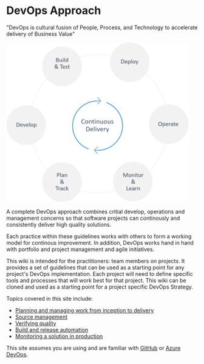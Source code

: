 # DevOps Approach

"DevOps is cultural fusion of People, Process, and Technology to accelerate delivery of Business Value"

![DevOps Continous Improvement](.images/DevOps.png)

A complete DevOps approach combines critial develop, operations and management concerns so that software projects can continously and consistently deliver high quality solutions. 

Each practice within these guidelines works with others to form a working model for continous improvement. In addition, DevOps works hand in hand with portfolio and project management and agile initiatives.

This wiki is intended for the practitioners: team members on projects. It  provides a set of guidelines that can be used as a starting point for any project's DevOps implementation. Each project will need to define specific tools and processes that will work best for that project. This wiki can be cloned and used as a starting point for a project specific DevOps Strategy.

Topics covered in this site include:
- [Planning and managing work from inception to delivery](/Plan)
- [Source management](/Create)
- [Verifying quality](/Verify)
- [Build and release automation](/Deploy)
- [Monitoring a solution in production](/Monitor)

This site assumes you are using and are familiar with [GitHub](https://github.com) or [Azure DevOps](https://dev.azure.com).
